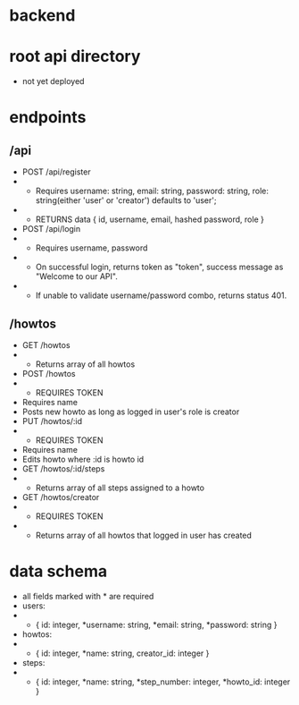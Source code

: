 # backend

# root api directory
- not yet deployed

# endpoints
## /api
- POST /api/register
- - Requires username: string, email: string, password: string, role: string(either 'user' or 'creator') defaults to 'user';
- - RETURNS data { id, username, email, hashed password, role }
- POST /api/login
- - Requires username, password
- - On successful login, returns token as "token", success message as "Welcome to our API".
- - If unable to validate username/password combo, returns status 401.

## /howtos
- GET /howtos
- - Returns array of all howtos
- POST /howtos
- - REQUIRES TOKEN
- Requires name
- Posts new howto as long as logged in user's role is creator
- PUT /howtos/:id
- - REQUIRES TOKEN
- Requires name
- Edits howto where :id is howto id
- GET /howtos/:id/steps
- - Returns array of all steps assigned to a howto
- GET /howtos/creator
- - REQUIRES TOKEN
- - Returns array of all howtos that logged in user has created
# data schema
- all fields marked with * are required
- users:
- - { id: integer, *username: string, *email: string, *password: string }
- howtos:
- - { id: integer, *name: string, creator_id: integer }
- steps:
- - { id: integer, *name: string, *step_number: integer, *howto_id: integer }
